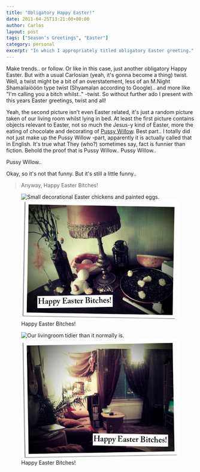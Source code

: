 ```yaml
---
title: "Obligatory Happy Easter!"
date: 2011-04-25T13:21:00+00:00
author: Carlos
layout: post
tags: ["Season’s Greetings", "Easter"]
category: personal
excerpt: "In which I appropriately titled obligatory Easter greeting."
---
```

Make trends.. or follow. Or like in this case, just another obligatory Happy Easter. But with a usual Carlosian (yeah, it's gonna become a thing) twist. Well, a twist might be a bit of an overstatement, less of an M.Night Shamailaiööön type twist (Shyamalan according to Google).. and more like "I'm calling you a bitch whilst.." -twist. So without further ado I present with this years Easter greetings, twist and all!

Yeah, the second picture isn't even Easter related, it's just a random picture taken of our living room whilst lying in bed. At least the first picture contains objects relevant to Easter, not so much the Jesus-y kind of Easter, more the eating of chocolate and decorating of [Pussy Willow](http://en.wikipedia.org/wiki/Pussy_Willow). Best part.. I totally did not just make up the Pussy Willow -part, apparently it is actually called that in English. It's true what They (who?) sometimes say, fact is funnier than fiction. Behold the proof that is Pussy Willow.. Pussy Willow..

Pussy Willow..

Okay, so it's not that funny. But it's still a little funny..

> Anyway, Happy Easter Bitches!

<figure>
    <img class="js-lazy-load" data-original="/assets/posts/2011/04/easter-stuff.png" alt="Small decorational Easter chickens and painted eggs.">
  <noscript>
    <img src="/assets/posts/2011/04/easter-stuff.png" alt="Small decorational Easter chickens and painted eggs.">
  </noscript>
  <figcaption>Happy Easter Bitches!</figcaption>
</figure>

<figure>
    <img class="js-lazy-load" data-original="/assets/posts/2011/04/easter-room.png" alt="Our livingroom tidier than it normally is.">
  <noscript>
    <img src="/assets/posts/2011/04/easter-room.png" alt="Our livingroom tidier than it normally is.">
  </noscript>
  <figcaption>Happy Easter Bitches!</figcaption>
</figure>